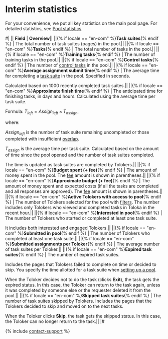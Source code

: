 # Interim statistics

For your convenience, we put all key statistics on the main pool page. For detailed statistics, see [Pool statistics](pool_statistic-pool.md).

#|
|| **Field**  | **Overview**||
||{% if locale == "en-com" %}**Task suites**{% endif %} | The total number of task suites (pages) in the pool.||
||{% if locale == "en-com" %}**Tasks**{% endif %} | The total number of tasks in the pool.||
||{% if locale == "en-com" %}**Training tasks**{% endif %} | The number of training tasks in the pool.||
||{% if locale == "en-com" %}**Control tasks**{% endif %} | The number of [control tasks](../../glossary.md#control-task) in the pool.||
||{% if locale == "en-com" %}**Average assignment submit time**{% endif %} | The average time for completing a [task suite](../../glossary.md#task-suite) in the pool. Specified in seconds.

Calculated based on 1000 recently completed task suites.||
||{% if locale == "en-com" %}**Approximate finish time**{% endif %} | The anticipated time for finishing tasks, in days and hours. Calculated using the average time per task suite.

Formula: $T_{left}={Assign_{left}}\times{T_{assign}}$,

where:

$Assign_{left}$ is the number of task suite remaining uncompleted or those completed with insufficient [overlap](../../glossary.md#overlap).

$T_{assign}$ is the average time per task suite. Calculated based on the amount of time since the pool opened and the number of task suites completed.

The time is updated as task suites are completed by Tolokers.||
||{% if locale == "en-com" %}**Budget spent (+ fee)**{% endif %} | The amount of money spent in the pool. The [fee](budget.md) amount is shown in parentheses.||
||{% if locale == "en-com" %}**Approximate budget (+ fee)**{% endif %} | The amount of money spent and expected costs (if all the tasks are completed and all responses are approved). The [fee](../../glossary.md#fee) amount is shown in parentheses.||
||{% if locale == "en-com" %}**Active Tolokers with access to pool**{% endif %} | The number of Tolokers selected for the pool with [filters](filters.md). The number includes only Tolokers who viewed and completed tasks in Toloka in the recent hour.||
||{% if locale == "en-com" %}**Interested in pool**{% endif %} | The number of Tolokers who started or completed at least one task suite.

It includes both interested and engaged Tolokers.||
||{% if locale == "en-com" %}**Submitted in pool**{% endif %} | The number of Tolokers who completed at least one task suite.||
||{% if locale == "en-com" %}**Submitted assignments per Toloker**{% endif %} | The average number of task suites per Toloker.||
||{% if locale == "en-com" %}**Expired task suites**{% endif %} | The number of expired task suites.

Includes the pages that Tolokers failed to complete on time or decided to skip. You specify the time allotted for a task suite when [setting up a pool](pool-main.md#table_n3q_vhz_jlb).

When the Toloker decides not to do the task (clicks **Exit**), the task gets the expired status. In this case, the Toloker can return to the task again, unless it was completed by someone else or the requester deleted it from the pool.||
||{% if locale == "en-com" %}**Skipped task suites**{% endif %} | The number of task suites skipped by Tolokers. Includes the pages that the Tolokers decided to skip and moved on to the next tasks.

When the Toloker clicks **Skip**, the task gets the skipped status. In this case, the Toloker can no longer return to the task.||
|#

{% include [contact-support](../_includes/contact-support.md) %}